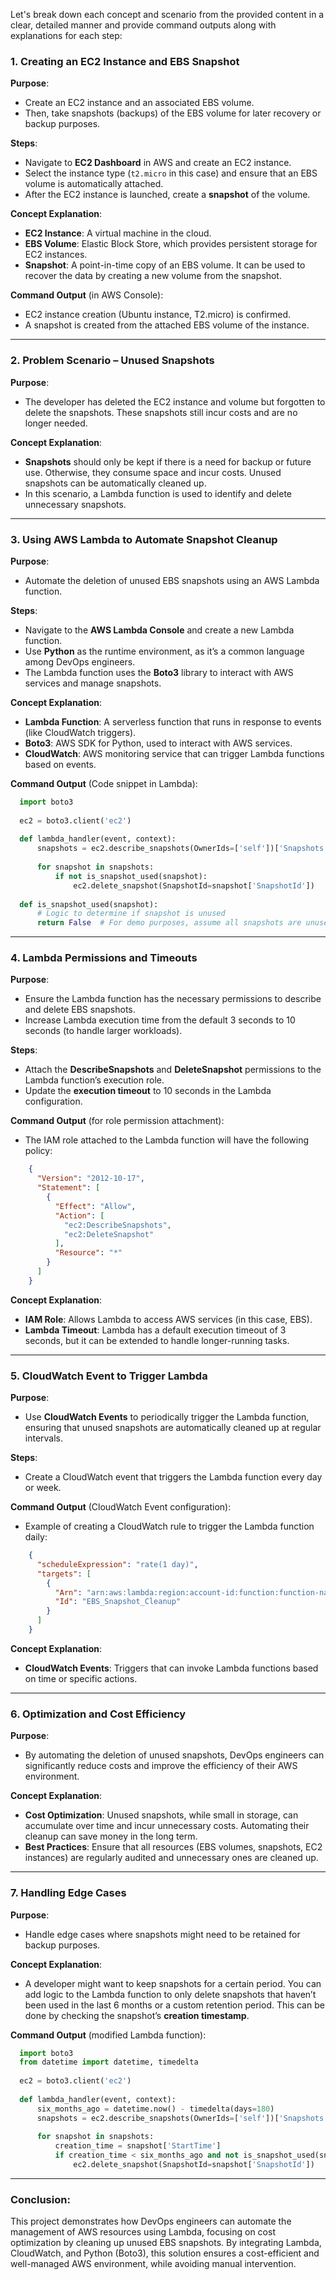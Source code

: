 Let's break down each concept and scenario from the provided content in a clear, detailed manner and provide command outputs along with explanations for each step:

### 1. **Creating an EC2 Instance and EBS Snapshot**  
   **Purpose**:  
   - Create an EC2 instance and an associated EBS volume.  
   - Then, take snapshots (backups) of the EBS volume for later recovery or backup purposes.  

   **Steps**:  
   - Navigate to **EC2 Dashboard** in AWS and create an EC2 instance.
   - Select the instance type (`t2.micro` in this case) and ensure that an EBS volume is automatically attached.
   - After the EC2 instance is launched, create a **snapshot** of the volume.
   
   **Concept Explanation**:  
   - **EC2 Instance**: A virtual machine in the cloud.
   - **EBS Volume**: Elastic Block Store, which provides persistent storage for EC2 instances.
   - **Snapshot**: A point-in-time copy of an EBS volume. It can be used to recover the data by creating a new volume from the snapshot.

   **Command Output** (in AWS Console):  
   - EC2 instance creation (Ubuntu instance, T2.micro) is confirmed.
   - A snapshot is created from the attached EBS volume of the instance.

---

### 2. **Problem Scenario – Unused Snapshots**  
   **Purpose**:  
   - The developer has deleted the EC2 instance and volume but forgotten to delete the snapshots. These snapshots still incur costs and are no longer needed.  

   **Concept Explanation**:  
   - **Snapshots** should only be kept if there is a need for backup or future use. Otherwise, they consume space and incur costs. Unused snapshots can be automatically cleaned up.
   - In this scenario, a Lambda function is used to identify and delete unnecessary snapshots.

---

### 3. **Using AWS Lambda to Automate Snapshot Cleanup**  
   **Purpose**:  
   - Automate the deletion of unused EBS snapshots using an AWS Lambda function.

   **Steps**:  
   - Navigate to the **AWS Lambda Console** and create a new Lambda function.  
   - Use **Python** as the runtime environment, as it’s a common language among DevOps engineers.
   - The Lambda function uses the **Boto3** library to interact with AWS services and manage snapshots.

   **Concept Explanation**:  
   - **Lambda Function**: A serverless function that runs in response to events (like CloudWatch triggers).
   - **Boto3**: AWS SDK for Python, used to interact with AWS services.
   - **CloudWatch**: AWS monitoring service that can trigger Lambda functions based on events.

   **Command Output** (Code snippet in Lambda):  
 ```python
   import boto3
   
   ec2 = boto3.client('ec2')
   
   def lambda_handler(event, context):
       snapshots = ec2.describe_snapshots(OwnerIds=['self'])['Snapshots']
       
       for snapshot in snapshots:
           if not is_snapshot_used(snapshot):
               ec2.delete_snapshot(SnapshotId=snapshot['SnapshotId'])
   
   def is_snapshot_used(snapshot):
       # Logic to determine if snapshot is unused
       return False  # For demo purposes, assume all snapshots are unused
 ```

---

### 4. **Lambda Permissions and Timeouts**  
   **Purpose**:  
   - Ensure the Lambda function has the necessary permissions to describe and delete EBS snapshots.
   - Increase Lambda execution time from the default 3 seconds to 10 seconds (to handle larger workloads).

   **Steps**:  
   - Attach the **DescribeSnapshots** and **DeleteSnapshot** permissions to the Lambda function’s execution role.
   - Update the **execution timeout** to 10 seconds in the Lambda configuration.
   
   **Command Output** (for role permission attachment):  
   - The IAM role attached to the Lambda function will have the following policy:
 ```json
     {
       "Version": "2012-10-17",
       "Statement": [
         {
           "Effect": "Allow",
           "Action": [
             "ec2:DescribeSnapshots",
             "ec2:DeleteSnapshot"
           ],
           "Resource": "*"
         }
       ]
     }
 ```

   **Concept Explanation**:  
   - **IAM Role**: Allows Lambda to access AWS services (in this case, EBS).
   - **Lambda Timeout**: Lambda has a default execution timeout of 3 seconds, but it can be extended to handle longer-running tasks.

---

### 5. **CloudWatch Event to Trigger Lambda**  
   **Purpose**:  
   - Use **CloudWatch Events** to periodically trigger the Lambda function, ensuring that unused snapshots are automatically cleaned up at regular intervals.

   **Steps**:  
   - Create a CloudWatch event that triggers the Lambda function every day or week.
   
   **Command Output** (CloudWatch Event configuration):  
   - Example of creating a CloudWatch rule to trigger the Lambda function daily:
 ```json
     {
       "scheduleExpression": "rate(1 day)",
       "targets": [
         {
           "Arn": "arn:aws:lambda:region:account-id:function:function-name",
           "Id": "EBS_Snapshot_Cleanup"
         }
       ]
     }
 ```

   **Concept Explanation**:  
   - **CloudWatch Events**: Triggers that can invoke Lambda functions based on time or specific actions.

---

### 6. **Optimization and Cost Efficiency**  
   **Purpose**:  
   - By automating the deletion of unused snapshots, DevOps engineers can significantly reduce costs and improve the efficiency of their AWS environment.

   **Concept Explanation**:  
   - **Cost Optimization**: Unused snapshots, while small in storage, can accumulate over time and incur unnecessary costs. Automating their cleanup can save money in the long term.
   - **Best Practices**: Ensure that all resources (EBS volumes, snapshots, EC2 instances) are regularly audited and unnecessary ones are cleaned up.

---

### 7. **Handling Edge Cases**  
   **Purpose**:  
   - Handle edge cases where snapshots might need to be retained for backup purposes.
   
   **Concept Explanation**:  
   - A developer might want to keep snapshots for a certain period. You can add logic to the Lambda function to only delete snapshots that haven’t been used in the last 6 months or a custom retention period. This can be done by checking the snapshot’s **creation timestamp**.

   **Command Output** (modified Lambda function):  
 ```python
   import boto3
   from datetime import datetime, timedelta
   
   ec2 = boto3.client('ec2')
   
   def lambda_handler(event, context):
       six_months_ago = datetime.now() - timedelta(days=180)
       snapshots = ec2.describe_snapshots(OwnerIds=['self'])['Snapshots']
       
       for snapshot in snapshots:
           creation_time = snapshot['StartTime']
           if creation_time < six_months_ago and not is_snapshot_used(snapshot):
               ec2.delete_snapshot(SnapshotId=snapshot['SnapshotId'])
 ```

---

### Conclusion:  
This project demonstrates how DevOps engineers can automate the management of AWS resources using Lambda, focusing on cost optimization by cleaning up unused EBS snapshots. By integrating Lambda, CloudWatch, and Python (Boto3), this solution ensures a cost-efficient and well-managed AWS environment, while avoiding manual intervention.